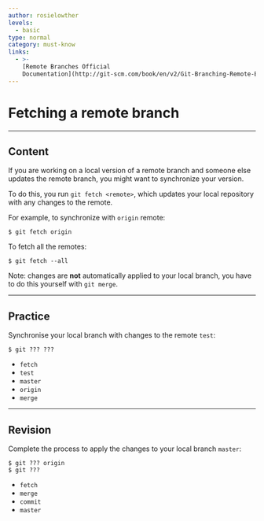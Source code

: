 ```yaml
---
author: rosielowther
levels:
  - basic
type: normal
category: must-know
links:
  - >-
    [Remote Branches Official
    Documentation](http://git-scm.com/book/en/v2/Git-Branching-Remote-Branches){website}
---
```


# Fetching a remote branch


---

## Content

If you are working on a local version of a remote branch and someone else updates the remote branch, you might want to synchronize your version.

To do this, you run `git fetch <remote>`, which updates your local repository with any changes to the remote.

For example, to synchronize with `origin` remote:

    $ git fetch origin

To fetch all the remotes:

    $ git fetch --all

Note: changes are **not** automatically applied to your local branch, you have to do this yourself with `git merge`.


---

## Practice

Synchronise your local branch with changes to the remote `test`:

    $ git ??? ???

* `fetch`
* `test`
* `master`
* `origin`
* `merge`


---

## Revision

Complete the process to apply the changes to your local branch `master`:

    $ git ??? origin
    $ git ???

* `fetch`
* `merge`
* `commit`
* `master`
